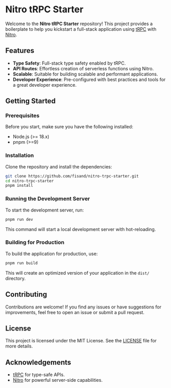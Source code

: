 # Nitro tRPC Starter

Welcome to the **Nitro tRPC Starter** repository! This project provides a boilerplate to help you kickstart a full-stack application using [tRPC](https://trpc.io/) with [Nitro](https://nitro.unjs.io/). 

## Features

- **Type Safety**: Full-stack type safety enabled by tRPC.
- **API Routes**: Effortless creation of serverless functions using Nitro.
- **Scalable**: Suitable for building scalable and performant applications.
- **Developer Experience**: Pre-configured with best practices and tools for a great developer experience.

## Getting Started

### Prerequisites

Before you start, make sure you have the following installed:

- Node.js (>= 18.x)
- pnpm (>=9)

### Installation

Clone the repository and install the dependencies:

```bash
git clone https://github.com/fisand/nitro-trpc-starter.git
cd nitro-trpc-starter
pnpm install
```

### Running the Development Server

To start the development server, run:

```bash
pnpm run dev
```

This command will start a local development server with hot-reloading.

### Building for Production

To build the application for production, use:

```bash
pnpm run build
```

This will create an optimized version of your application in the `dist/` directory.

## Contributing

Contributions are welcome! If you find any issues or have suggestions for improvements, feel free to open an issue or submit a pull request.

## License

This project is licensed under the MIT License. See the [LICENSE](LICENSE) file for more details.

## Acknowledgements

- [tRPC](https://trpc.io/) for type-safe APIs.
- [Nitro](https://nitro.unjs.io/) for powerful server-side capabilities.

